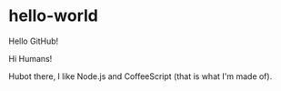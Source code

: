 # hello-world
Hello GitHub!

Hi Humans!

Hubot there, I like Node.js and CoffeeScript (that is what I'm made of).
